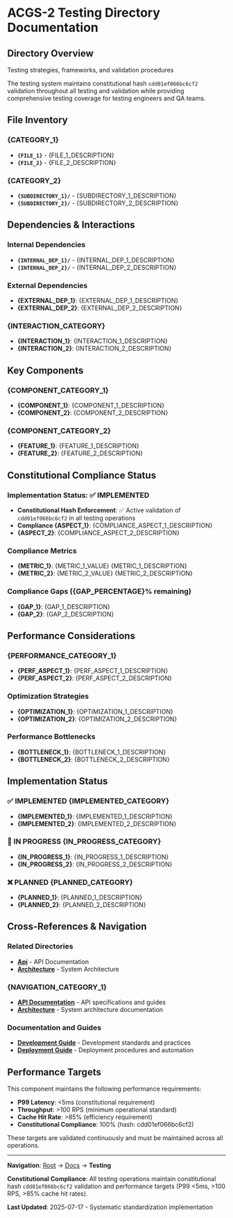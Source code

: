 # ACGS-2 Testing Directory Documentation
<!-- Constitutional Hash: cdd01ef066bc6cf2 -->

## Directory Overview

Testing strategies, frameworks, and validation procedures

The testing system maintains constitutional hash `cdd01ef066bc6cf2` validation throughout all testing and validation while providing comprehensive testing coverage for testing engineers and QA teams.

## File Inventory

### {CATEGORY_1}
- **`{FILE_1}`** - {FILE_1_DESCRIPTION}
- **`{FILE_2}`** - {FILE_2_DESCRIPTION}

### {CATEGORY_2}
- **`{SUBDIRECTORY_1}/`** - {SUBDIRECTORY_1_DESCRIPTION}
- **`{SUBDIRECTORY_2}/`** - {SUBDIRECTORY_2_DESCRIPTION}

## Dependencies & Interactions

### Internal Dependencies
- **`{INTERNAL_DEP_1}/`** - {INTERNAL_DEP_1_DESCRIPTION}
- **`{INTERNAL_DEP_2}/`** - {INTERNAL_DEP_2_DESCRIPTION}

### External Dependencies
- **{EXTERNAL_DEP_1}**: {EXTERNAL_DEP_1_DESCRIPTION}
- **{EXTERNAL_DEP_2}**: {EXTERNAL_DEP_2_DESCRIPTION}

### {INTERACTION_CATEGORY}
- **{INTERACTION_1}**: {INTERACTION_1_DESCRIPTION}
- **{INTERACTION_2}**: {INTERACTION_2_DESCRIPTION}

## Key Components

### {COMPONENT_CATEGORY_1}
- **{COMPONENT_1}**: {COMPONENT_1_DESCRIPTION}
- **{COMPONENT_2}**: {COMPONENT_2_DESCRIPTION}

### {COMPONENT_CATEGORY_2}
- **{FEATURE_1}**: {FEATURE_1_DESCRIPTION}
- **{FEATURE_2}**: {FEATURE_2_DESCRIPTION}

## Constitutional Compliance Status

### Implementation Status: ✅ IMPLEMENTED
- **Constitutional Hash Enforcement**: ✅ Active validation of `cdd01ef066bc6cf2` in all testing operations
- **Compliance {ASPECT_1}**: {COMPLIANCE_ASPECT_1_DESCRIPTION}
- **{ASPECT_2}**: {COMPLIANCE_ASPECT_2_DESCRIPTION}

### Compliance Metrics
- **{METRIC_1}**: {METRIC_1_VALUE} {METRIC_1_DESCRIPTION}
- **{METRIC_2}**: {METRIC_2_VALUE} {METRIC_2_DESCRIPTION}

### Compliance Gaps ({GAP_PERCENTAGE}% remaining)
- **{GAP_1}**: {GAP_1_DESCRIPTION}
- **{GAP_2}**: {GAP_2_DESCRIPTION}

## Performance Considerations

### {PERFORMANCE_CATEGORY_1}
- **{PERF_ASPECT_1}**: {PERF_ASPECT_1_DESCRIPTION}
- **{PERF_ASPECT_2}**: {PERF_ASPECT_2_DESCRIPTION}

### Optimization Strategies
- **{OPTIMIZATION_1}**: {OPTIMIZATION_1_DESCRIPTION}
- **{OPTIMIZATION_2}**: {OPTIMIZATION_2_DESCRIPTION}

### Performance Bottlenecks
- **{BOTTLENECK_1}**: {BOTTLENECK_1_DESCRIPTION}
- **{BOTTLENECK_2}**: {BOTTLENECK_2_DESCRIPTION}

## Implementation Status

### ✅ IMPLEMENTED {IMPLEMENTED_CATEGORY}
- **{IMPLEMENTED_1}**: {IMPLEMENTED_1_DESCRIPTION}
- **{IMPLEMENTED_2}**: {IMPLEMENTED_2_DESCRIPTION}

### 🔄 IN PROGRESS {IN_PROGRESS_CATEGORY}
- **{IN_PROGRESS_1}**: {IN_PROGRESS_1_DESCRIPTION}
- **{IN_PROGRESS_2}**: {IN_PROGRESS_2_DESCRIPTION}

### ❌ PLANNED {PLANNED_CATEGORY}
- **{PLANNED_1}**: {PLANNED_1_DESCRIPTION}
- **{PLANNED_2}**: {PLANNED_2_DESCRIPTION}

## Cross-References & Navigation

### Related Directories
- **[Api](../../docs_backup_20250717_155154/api/CLAUDE.md)** - API Documentation
- **[Architecture](../../docs_backup_20250717_155154/architecture/CLAUDE.md)** - System Architecture

### {NAVIGATION_CATEGORY_1}
- **[API Documentation](../api/CLAUDE.md)** - API specifications and guides
- **[Architecture](../architecture/CLAUDE.md)** - System architecture documentation

### Documentation and Guides
- **[Development Guide](../development/CLAUDE.md)** - Development standards and practices
- **[Deployment Guide](../deployment/CLAUDE.md)** - Deployment procedures and automation


## Performance Targets

This component maintains the following performance requirements:

- **P99 Latency**: <5ms (constitutional requirement)
- **Throughput**: >100 RPS (minimum operational standard)
- **Cache Hit Rate**: >85% (efficiency requirement)
- **Constitutional Compliance**: 100% (hash: cdd01ef066bc6cf2)

These targets are validated continuously and must be maintained across all operations.

---

**Navigation**: [Root](../../CLAUDE.md) → [Docs](../CLAUDE.md) → **Testing**

**Constitutional Compliance**: All testing operations maintain constitutional hash `cdd01ef066bc6cf2` validation and performance targets (P99 <5ms, >100 RPS, >85% cache hit rates).

**Last Updated**: 2025-07-17 - Systematic standardization implementation
